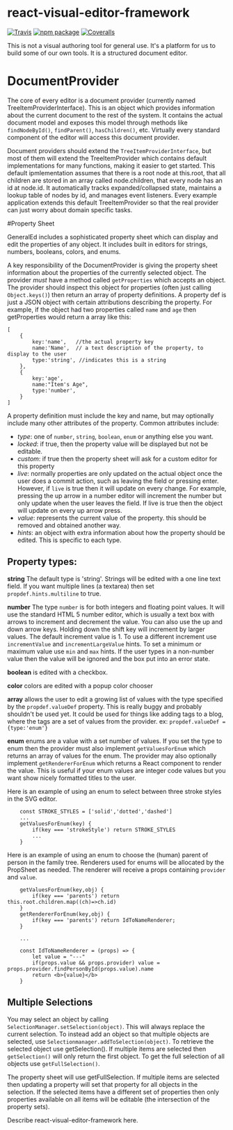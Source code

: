 # react-visual-editor-framework

[![Travis][build-badge]][build]
[![npm package][npm-badge]][npm]
[![Coveralls][coveralls-badge]][coveralls]




This is not a visual authoring tool for general use. It's a platform for us to build
some of our own tools. It is a structured document editor.


# DocumentProvider

The core of every editor is a document provider (currently named TreeItemProviderInterface).
This is an object which provides information about the current document to the rest of the
system. It contains the actual document model and exposes this model through methods like
`findNodeById()`, `findParent()`, `hasChildren()`, etc.   Virtually every standard component of
the editor will access this document provider.

Document providers should extend the `TreeItemProviderInterface`, but most of them will
extend the TreeItemProvider which contains default implementations for many functions, making
it easier to get started.  This default ipmlementation assumes that there is a root 
node at this.root, that all children are stored in an array called node.children, that
every node has an id at node.id. It automatically tracks expanded/collapsed state, maintains
a lookup table of nodes by id, and manages event listeners. Every example application extends
this default TreeItemProvider so that the real provider can just worry about domain specific
tasks.



#Property Sheet

GeneralEd includes a sophisticated property sheet which can display and edit the properties of
any object. It includes built in editors for strings, numbers, booleans, colors, and enums.

A key responsibility of the DocumentProvider is giving the property sheet information about the
properties of the currently selected object. The provider *must* have a method called `getProperties`
which accepts an object. The provider should inspect this object for properties (often just calling
`Object.keys()`) then return an array of property definitions.  A property def is just a JSON
object with certain attributions describing the property.  For example, if the object had
two properties called `name` and `age` then getProperties would return a array like this:

```
[
    {
        key:'name',   //the actual property key
        name:'Name',  // a text description of the property, to display to the user
        type:'string', //indicates this is a string
    },
    {
        key:'age',
        name:"Item's Age",
        type:'number',
    }
]
```

A property definition must include the key and name, but may optionally include many other
attributes of the property.  Common attributes include:

* *type*:  one of `number`, `string`, `boolean`, `enum` or anything else you want.
* *locked*: if true, then the property value will be displayed but not be editable.
* *custom*: if true then the property sheet will ask for a custom editor for this property
* *live*: normally properties are only updated on the actual object once the user does a commit action,
such as leaving the field or pressing enter. However, if `live` is true then it will update on
every change. For example, pressing the up arrow in a number editor will increment the
number but only update when the user leaves the field. If live is true then the object
will update on every up arrow press.
* *value*: represents the current value of the property. this should be removed and obtained another way.
* *hints*: an object with extra information about how the property should be edited. This is specific to each type.


## Property types:

__string__ The default type is 'string'. Strings will be edited with a one line text field.
If you want multiple lines (a textarea) then set `propdef.hints.multiline` to true.

__number__ The type `number` is for both integers and floating point values.
It will use the standard HTML 5 number editor, which is usually a text
box with arrows to increment and decrement the value.  You can also use the
up and down arrow keys. Holding down the shift key will increment by larger values.
The default increment value is 1. To use a different increment use `incrementValue`
and `incrementLargeValue` hints.  To set a minimum or maximum value use `min` and `max` hints.
If the user types in a non-number value then the value will be ignored and the box
put into an error state.

__boolean__ is edited with a checkbox.

__color__ colors are edited with a popup color chooser

__array__  allows the user to edit a growing list of values with the type specified
by the `propdef.valueDef` property. This is really buggy and probably shouldn't be used yet. It could
be used for things like adding tags to a blog, where the tags are a set of values from the provider. ex:
`propdef.valueDef = {type:'enum'}`

__enum__  enums are a value with a set number of values.  If you set the type to enum then
the provider must also implement `getValuesForEnum` which returns an array of values for
the enum.  The provider may also optionally implement `getRendererForEnum` which
returns a React component to render the value. This is useful if your enum values are
integer code values but you want show nicely formatted titles to the user.

Here is an example of using an enum to select between three stroke styles in the SVG editor.

```
    const STROKE_STYLES = ['solid','dotted','dashed']
    ...
    getValuesForEnum(key) {
        if(key === 'strokeStyle') return STROKE_STYLES
        ...
    }
```


Here is an example of using an enum to choose the (human) parent of person
in the family tree. Renderers used for enums will be allocated by the PropSheet
as needed. The renderer will receive a props containing `provider` and `value`.


```
    getValuesForEnum(key,obj) {
        if(key === 'parents') return this.root.children.map((ch)=>ch.id)
    }
    getRendererForEnum(key,obj) {
        if(key === 'parents') return IdToNameRenderer;
    }

    ...

    const IdToNameRenderer = (props) => {
        let value = "---"
        if(props.value && props.provider) value = props.provider.findPersonById(props.value).name
        return <b>{value}</b>
    }
```


## Multiple Selections

You may select an object by calling `SelectionManager.setSelection(object)`. This will always
replace the current selection. To instead add an object so that multiple objects are selected, use
`Selectionmanager.addToSelection(object)`.  To retrieve the selected object use getSelection().
If multiple items are selected then `getSelection()` will only return the first object. To get the
full selection of all objects use `getFullSelection()`.

The property sheet will use getFullSelection. If multiple items are selected then updating a property
will set that property for all objects in the selection. If the selected items have a different set of
properties then only properties available on all items will be editable (the intersection of the property sets).








Describe react-visual-editor-framework here.

[build-badge]: https://img.shields.io/travis/user/repo/master.png?style=flat-square
[build]: https://travis-ci.org/user/repo

[npm-badge]: https://img.shields.io/npm/v/npm-package.png?style=flat-square
[npm]: https://www.npmjs.org/package/npm-package

[coveralls-badge]: https://img.shields.io/coveralls/user/repo/master.png?style=flat-square
[coveralls]: https://coveralls.io/github/user/repo
